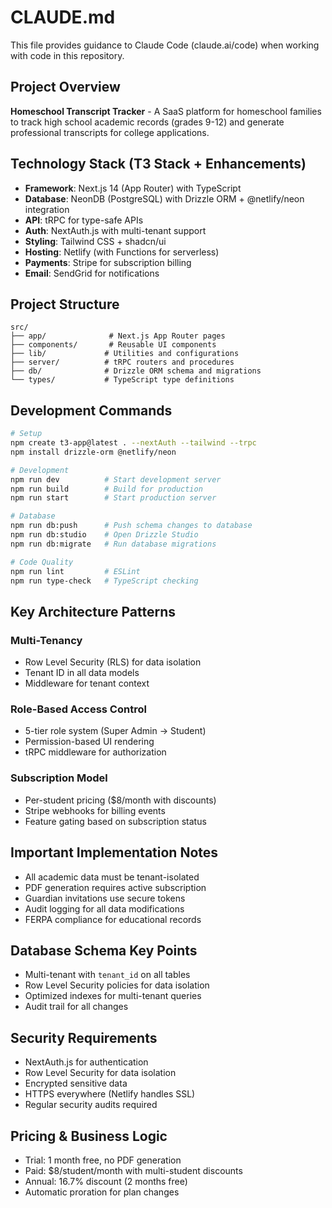 # CLAUDE.md

This file provides guidance to Claude Code (claude.ai/code) when working with code in this repository.

## Project Overview
**Homeschool Transcript Tracker** - A SaaS platform for homeschool families to track high school academic records (grades 9-12) and generate professional transcripts for college applications.

## Technology Stack (T3 Stack + Enhancements)
- **Framework**: Next.js 14 (App Router) with TypeScript
- **Database**: NeonDB (PostgreSQL) with Drizzle ORM + @netlify/neon integration
- **API**: tRPC for type-safe APIs
- **Auth**: NextAuth.js with multi-tenant support
- **Styling**: Tailwind CSS + shadcn/ui
- **Hosting**: Netlify (with Functions for serverless)
- **Payments**: Stripe for subscription billing
- **Email**: SendGrid for notifications

## Project Structure
```
src/
├── app/              # Next.js App Router pages
├── components/       # Reusable UI components  
├── lib/             # Utilities and configurations
├── server/          # tRPC routers and procedures
├── db/              # Drizzle ORM schema and migrations
└── types/           # TypeScript type definitions
```

## Development Commands
```bash
# Setup
npm create t3-app@latest . --nextAuth --tailwind --trpc
npm install drizzle-orm @netlify/neon

# Development
npm run dev          # Start development server
npm run build        # Build for production
npm run start        # Start production server

# Database
npm run db:push      # Push schema changes to database
npm run db:studio    # Open Drizzle Studio
npm run db:migrate   # Run database migrations

# Code Quality  
npm run lint         # ESLint
npm run type-check   # TypeScript checking
```

## Key Architecture Patterns

### Multi-Tenancy
- Row Level Security (RLS) for data isolation
- Tenant ID in all data models
- Middleware for tenant context

### Role-Based Access Control
- 5-tier role system (Super Admin → Student)
- Permission-based UI rendering
- tRPC middleware for authorization

### Subscription Model
- Per-student pricing ($8/month with discounts)
- Stripe webhooks for billing events
- Feature gating based on subscription status

## Important Implementation Notes
- All academic data must be tenant-isolated
- PDF generation requires active subscription
- Guardian invitations use secure tokens
- Audit logging for all data modifications
- FERPA compliance for educational records

## Database Schema Key Points
- Multi-tenant with `tenant_id` on all tables
- Row Level Security policies for data isolation
- Optimized indexes for multi-tenant queries
- Audit trail for all changes

## Security Requirements
- NextAuth.js for authentication
- Row Level Security for data isolation
- Encrypted sensitive data
- HTTPS everywhere (Netlify handles SSL)
- Regular security audits required

## Pricing & Business Logic
- Trial: 1 month free, no PDF generation
- Paid: $8/student/month with multi-student discounts
- Annual: 16.7% discount (2 months free)
- Automatic proration for plan changes